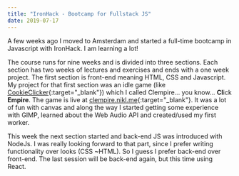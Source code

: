 ```yaml
---
title: "IronHack - Bootcamp for Fullstack JS"
date: 2019-07-17
---
```

A few weeks ago I moved to Amsterdam and started a full-time bootcamp in Javascript with IronHack. I am learning a lot!

The course runs for nine weeks and is divided into three sections. Each section has two weeks of lectures and exercises and ends with a one week project. The first section is front-end meaning HTML, CSS and Javascript. My project for that first section was an idle game (like [CookieClicker](http://orteil.dashnet.org/cookieclicker/){:target="_blank"}) which I called Clempire... you know... **Cl**ick **Empire**. The game is live at [clempire.nikl.me](https://clempire.nikl.me){:target="_blank"}. It was a lot of fun with canvas and along the way I started getting some experience with GIMP, learned about the Web Audio API and created/used my first worker.

This week the next section started and back-end JS was introduced with NodeJs. I was really looking forward to that part, since I prefer writing functionality over looks (CSS ~HTML). So I guess I prefer back-end over front-end. The last session will be back-end again, but this time using React.

